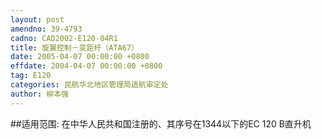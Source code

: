 ```yaml
---
layout: post
amendno: 39-4793
cadno: CAD2002-E120-04R1
title: 旋翼控制－变距杆（ATA67）
date: 2005-04-07 00:00:00 +0800
effdate: 2004-04-07 00:00:00 +0800
tag: E120
categories: 民航华北地区管理局适航审定处
author: 柳本强
---
```


##适用范围:
在中华人民共和国注册的、其序号在1344以下的EC 120 B直升机

